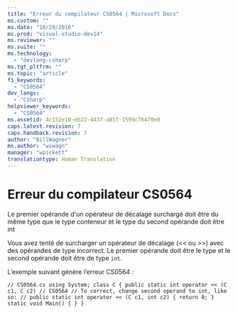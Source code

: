```yaml
---
title: "Erreur du compilateur CS0564 | Microsoft Docs"
ms.custom: ""
ms.date: "10/29/2016"
ms.prod: "visual-studio-dev14"
ms.reviewer: ""
ms.suite: ""
ms.technology: 
  - "devlang-csharp"
ms.tgt_pltfrm: ""
ms.topic: "article"
f1_keywords: 
  - "CS0564"
dev_langs: 
  - "CSharp"
helpviewer_keywords: 
  - "CS0564"
ms.assetid: 4c152e10-eb22-4437-a85f-1599c76470e0
caps.latest.revision: 7
caps.handback.revision: 7
author: "BillWagner"
ms.author: "wiwagn"
manager: "wpickett"
translationtype: Human Translation
---
```

# Erreur du compilateur CS0564
Le premier opérande d'un opérateur de décalage surchargé doit être du même type que le type conteneur et le type du second opérande doit être int  
  
 Vous avez tenté de surcharger un opérateur de décalage \(\<\< ou \>\>\) avec des opérandes de type incorrect. Le premier opérande doit être le type et le second opérande doit être de type `int`.  
  
 L’exemple suivant génère l’erreur CS0564 :  
  
```  
// CS0564.cs using System; class C { public static int operator << (C c1, C c2) // CS0564 // To correct, change second operand to int, like so: // public static int operator << (C c1, int c2) { return 0; } static void Main() { } }  
```